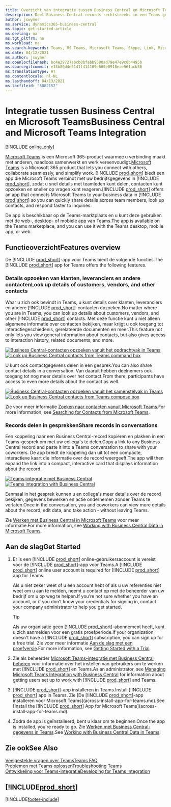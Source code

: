 ```yaml
---
title: Overzicht van integratie tussen Business Central en Microsoft Teams | Microsoft Docs
description: Deel Business Central-records rechtstreeks in een Teams-gesprek.
author: jswymer
ms.service: dynamics365-business-central
ms.topic: get-started-article
ms.devlang: na
ms.tgt_pltfrm: na
ms.workload: na
ms.search.keywords: Teams, MS Teams, Microsoft Teams, Skype, Link, Microsoft 365, collaborate, collaboration, teamwork
ms.date: 04/12/2021
ms.author: jswymer
ms.openlocfilehash: bc4e39727abcb0bfabb9580ad79e47e9c0b4495b
ms.sourcegitcommit: e13b80d4e5141f414109e660e0918eae561acb36
ms.translationtype: HT
ms.contentlocale: nl-NL
ms.lasthandoff: 04/13/2021
ms.locfileid: "5882152"
---
```

# <a name="business-central-and-microsoft-teams-integration"></a><span data-ttu-id="a4e2d-103">Integratie tussen Business Central en Microsoft Teams</span><span class="sxs-lookup"><span data-stu-id="a4e2d-103">Business Central and Microsoft Teams Integration</span></span>

[!INCLUDE [online_only](includes/online_only.md)]

<span data-ttu-id="a4e2d-104">[Microsoft Teams](https://www.microsoft.com/en-us/microsoft-365/microsoft-teams) is een Microsoft 365-product waarmee u verbinding maakt met anderen, naadloos samenwerkt en werk vereenvoudigt.</span><span class="sxs-lookup"><span data-stu-id="a4e2d-104">[Microsoft Teams](https://www.microsoft.com/en-us/microsoft-365/microsoft-teams) is a Microsoft 365 product that lets you connect with others, collaborate seamlessly, and simplify work.</span></span> <span data-ttu-id="a4e2d-105">[!INCLUDE [prod_short](includes/prod_short.md)] biedt een app die Microsoft Teams verbindt met uw bedrijfsgegevens in [!INCLUDE [prod_short](includes/prod_short.md)], zodat u snel details met teamleden kunt delen, contacten kunt opzoeken en sneller op vragen kunt reageren.</span><span class="sxs-lookup"><span data-stu-id="a4e2d-105">[!INCLUDE [prod_short](includes/prod_short.md)] offers an app that connects Microsoft Teams to your business data in [!INCLUDE [prod_short](includes/prod_short.md)] so you can quickly share details across team members, look up contacts, and respond faster to inquiries.</span></span>

<span data-ttu-id="a4e2d-106">De app is beschikbaar op de Teams-marktplaats en u kunt deze gebruiken met de web-, desktop- of mobiele app van Teams.</span><span class="sxs-lookup"><span data-stu-id="a4e2d-106">The app is available on the Teams marketplace, and you can use it with the Teams desktop, mobile app, or web.</span></span>

## <a name="features-overview"></a><span data-ttu-id="a4e2d-107">Functieoverzicht</span><span class="sxs-lookup"><span data-stu-id="a4e2d-107">Features overview</span></span>

<span data-ttu-id="a4e2d-108">De [!INCLUDE [prod_short](includes/prod_short.md)]-app voor Teams biedt de volgende functies.</span><span class="sxs-lookup"><span data-stu-id="a4e2d-108">The [!INCLUDE [prod_short](includes/prod_short.md)] app for Teams offers the following features.</span></span>

### <a name="look-up-details-of-customers-vendors-and-other-contacts"></a><span data-ttu-id="a4e2d-109">Details opzoeken van klanten, leveranciers en andere contacten</span><span class="sxs-lookup"><span data-stu-id="a4e2d-109">Look up details of customers, vendors, and other contacts</span></span>

<span data-ttu-id="a4e2d-110">Waar u zich ook bevindt in Teams, u kunt details over klanten, leveranciers en andere [!INCLUDE [prod_short](includes/prod_short.md)]-contacten opzoeken.</span><span class="sxs-lookup"><span data-stu-id="a4e2d-110">No matter where you are in Teams, you can look up details about customers, vendors, and other [!INCLUDE [prod_short](includes/prod_short.md)] contacts.</span></span> <span data-ttu-id="a4e2d-111">Met deze functie kunt u niet alleen algemene informatie over contacten bekijken, maar krijgt u ook toegang tot interactiegeschiedenis, gerelateerde documenten en meer.</span><span class="sxs-lookup"><span data-stu-id="a4e2d-111">This feature not only lets you view general information about contacts, but also gives access to interaction history, related documents, and more.</span></span>

 <span data-ttu-id="a4e2d-112">[![Business Central-contacten opzoeken vanuit het opdrachtvak in Teams](media/teams-contacts-overview.png)](media/teams-contacts-overview.png#lightbox)</span><span class="sxs-lookup"><span data-stu-id="a4e2d-112">[![Look up Business Central contacts from Teams command box](media/teams-contacts-overview.png)](media/teams-contacts-overview.png#lightbox)</span></span>

<span data-ttu-id="a4e2d-113">U kunt ook contactgegevens delen in een gesprek.</span><span class="sxs-lookup"><span data-stu-id="a4e2d-113">You can also share contact details in a conversation.</span></span> <span data-ttu-id="a4e2d-114">Van daaruit hebben deelnemers ook toegang tot nog meer details over het contact.</span><span class="sxs-lookup"><span data-stu-id="a4e2d-114">From there, participants have access to even more details about the contact as well.</span></span>

 <span data-ttu-id="a4e2d-115">[![Business Central-contacten opzoeken vanuit het samenstelvak in Teams](media/teams-contacts.png)](media/teams-contacts.png#lightbox)</span><span class="sxs-lookup"><span data-stu-id="a4e2d-115">[![Look up Business Central contacts from Teams compose box](media/teams-contacts.png)](media/teams-contacts.png#lightbox)</span></span>

<span data-ttu-id="a4e2d-116">Zie voor meer informatie [Zoeken naar contacten vanuit Microsoft Teams](across-search-contacts-teams.md).</span><span class="sxs-lookup"><span data-stu-id="a4e2d-116">For more information, see [Searching for Contacts from Microsoft Teams](across-search-contacts-teams.md).</span></span>

### <a name="share-records-in-conversations"></a><span data-ttu-id="a4e2d-117">Records delen in gesprekken</span><span class="sxs-lookup"><span data-stu-id="a4e2d-117">Share records in conversations</span></span>

<span data-ttu-id="a4e2d-118">Een koppeling naar een Business Central-record kopiëren en plakken in een Teams-gesprek om met uw collega's te delen.</span><span class="sxs-lookup"><span data-stu-id="a4e2d-118">Copy a link to any Business Central record and paste it into a Teams conversation to share with your coworkers.</span></span> <span data-ttu-id="a4e2d-119">De app breidt de koppeling dan uit tot een compacte, interactieve kaart die informatie over de record weergeeft.</span><span class="sxs-lookup"><span data-stu-id="a4e2d-119">The app will then expand the link into a compact, interactive card that displays information about the record.</span></span>

<span data-ttu-id="a4e2d-120">[![Teams-integratie met Business Central](media/teams-intro-v3.png)](media/teams-intro-v3.png#lightbox)</span><span class="sxs-lookup"><span data-stu-id="a4e2d-120">[![Teams integration with Business Central](media/teams-intro-v3.png)](media/teams-intro-v3.png#lightbox)</span></span>

<span data-ttu-id="a4e2d-121">Eenmaal in het gesprek kunnen u en collega's meer details over de record bekijken, gegevens bewerken en actie ondernemen zonder Teams te verlaten.</span><span class="sxs-lookup"><span data-stu-id="a4e2d-121">Once in the conversation, you and coworkers can view more details about the record, edit data, and take action - without leaving Teams.</span></span>

<span data-ttu-id="a4e2d-122">Zie [Werken met Business Central in Microsoft Teams](across-working-with-teams.md) voor meer informatie.</span><span class="sxs-lookup"><span data-stu-id="a4e2d-122">For more information, see [Working with Business Central Data in Microsoft Teams](across-working-with-teams.md).</span></span>

## <a name="get-started"></a><span data-ttu-id="a4e2d-123">Aan de slag</span><span class="sxs-lookup"><span data-stu-id="a4e2d-123">Get Started</span></span>

1. <span data-ttu-id="a4e2d-124">Er is een [!INCLUDE [prod_short](includes/prod_short.md)] online-gebruikersaccount is vereist voor de [!INCLUDE [prod_short](includes/prod_short.md)]-app voor Teams.</span><span class="sxs-lookup"><span data-stu-id="a4e2d-124">A [!INCLUDE [prod_short](includes/prod_short.md)] online user account is required for [!INCLUDE [prod_short](includes/prod_short.md)] app for Teams.</span></span>

    <span data-ttu-id="a4e2d-125">Als u niet zeker weet of u een account hebt of als u uw referenties niet weet om u aan te melden, neemt u contact op met de beheerder van uw bedrijf om u op weg te helpen.</span><span class="sxs-lookup"><span data-stu-id="a4e2d-125">If you’re not sure whether you have an account, or if you don’t know your credentials for signing in, contact your company administrator to help you get started.</span></span>

    > [!TIP]
    > <span data-ttu-id="a4e2d-126">Als uw organisatie geen [!INCLUDE [prod_short](includes/prod_short.md)]-abonnement heeft, kunt u zich aanmelden voor een gratis proefperiode.</span><span class="sxs-lookup"><span data-stu-id="a4e2d-126">If your organization doesn't have a [!INCLUDE [prod_short](includes/prod_short.md)] subscription, you can sign up for a free trial.</span></span> <span data-ttu-id="a4e2d-127">Zie voor meer informatie [Aan de slag met een proefversie](across-preview.md#getting-started-with-a-trial).</span><span class="sxs-lookup"><span data-stu-id="a4e2d-127">For more information, see [Getting Started with a Trial](across-preview.md#getting-started-with-a-trial).</span></span>

2. <span data-ttu-id="a4e2d-128">Zie als beheerder [Microsoft Teams-integratie met Business Central beheren](admin-teams-integration.md) voor informatie over het instellen van gebruikers om te werken met [!INCLUDE [prod_short](includes/prod_short.md)] en Teams.</span><span class="sxs-lookup"><span data-stu-id="a4e2d-128">As an administrator, see [Managing Microsoft Teams Integration with Business Central](admin-teams-integration.md) for information about getting users set up to work with [!INCLUDE [prod_short](includes/prod_short.md)] and Teams.</span></span>
3. <span data-ttu-id="a4e2d-129">[!INCLUDE [prod_short](includes/prod_short.md)]-app installeren in Teams.</span><span class="sxs-lookup"><span data-stu-id="a4e2d-129">Install [!INCLUDE [prod_short](includes/prod_short.md)] app in Teams.</span></span> <span data-ttu-id="a4e2d-130">Zie [De [!INCLUDE [prod_short](includes/prod_short.md)]-app installeren voor Microsoft Teams](across-install-app-for-teams.md).</span><span class="sxs-lookup"><span data-stu-id="a4e2d-130">See [Install the [!INCLUDE [prod_short](includes/prod_short.md)] App for Microsoft Teams](across-install-app-for-teams.md).</span></span>
4. <span data-ttu-id="a4e2d-131">Zodra de app is geïnstalleerd, bent u klaar om te beginnen.</span><span class="sxs-lookup"><span data-stu-id="a4e2d-131">Once the app is installed, you're ready to go.</span></span> <span data-ttu-id="a4e2d-132">Zie [Werken met Business Central-gegevens in Teams](across-working-with-teams.md).</span><span class="sxs-lookup"><span data-stu-id="a4e2d-132">See [Working with Business Central Data in Teams](across-working-with-teams.md).</span></span> 

## <a name="see-also"></a><span data-ttu-id="a4e2d-133">Zie ook</span><span class="sxs-lookup"><span data-stu-id="a4e2d-133">See Also</span></span>

[<span data-ttu-id="a4e2d-134">Veelgestelde vragen over Teams</span><span class="sxs-lookup"><span data-stu-id="a4e2d-134">Teams FAQ</span></span>](teams-faq.md)  
[<span data-ttu-id="a4e2d-135">Problemen met Teams oplossen</span><span class="sxs-lookup"><span data-stu-id="a4e2d-135">Troubleshooting Teams</span></span>](admin-teams-troubleshooting.md)  
[<span data-ttu-id="a4e2d-136">Ontwikkeling voor Teams-integratie</span><span class="sxs-lookup"><span data-stu-id="a4e2d-136">Developing for Teams Integration</span></span>](/dynamics365/business-central/dev-itpro/developer/devenv-develop-for-teams)
  
## [!INCLUDE[prod_short](includes/free_trial_md.md)]  


[!INCLUDE[footer-include](includes/footer-banner.md)]